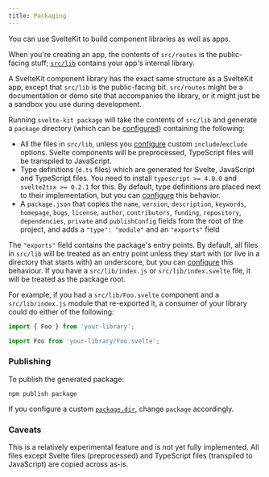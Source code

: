 ```yaml
---
title: Packaging
---
```


You can use SvelteKit to build component libraries as well as apps.

When you're creating an app, the contents of `src/routes` is the public-facing stuff; [`src/lib`](#modules-lib) contains your app's internal library.

A SvelteKit component library has the exact same structure as a SvelteKit app, except that `src/lib` is the public-facing bit. `src/routes` might be a documentation or demo site that accompanies the library, or it might just be a sandbox you use during development.

Running `svelte-kit package` will take the contents of `src/lib` and generate a `package` directory (which can be [configured](#configuration-package)) containing the following:

- All the files in `src/lib`, unless you [configure](#configuration-package) custom `include`/`exclude` options. Svelte components will be preprocessed, TypeScript files will be transpiled to JavaScript.
- Type definitions (`d.ts` files) which are generated for Svelte, JavaScript and TypeScript files. You need to install `typescript >= 4.0.0` and `svelte2tsx >= 0.2.1` for this. By default, type definitions are placed next to their implementation, but you can [configure](#configuration-package) this behavior.
- A `package.json` that copies the `name`, `version`, `description`, `keywords`, `homepage`, `bugs`, `license`, `author`, `contributors`, `funding`, `repository`, `dependencies`, `private` and `publishConfig` fields from the root of the project, and adds a `"type": "module"` and an `"exports"` field

The `"exports"` field contains the package's entry points. By default, all files in `src/lib` will be treated as an entry point unless they start with (or live in a directory that starts with) an underscore, but you can [configure](#configuration-package) this behaviour. If you have a `src/lib/index.js` or `src/lib/index.svelte` file, it will be treated as the package root.

For example, if you had a `src/lib/Foo.svelte` component and a `src/lib/index.js` module that re-exported it, a consumer of your library could do either of the following:

```js
import { Foo } from 'your-library';
```

```js
import Foo from 'your-library/Foo.svelte';
```

### Publishing

To publish the generated package:

```
npm publish package
```

If you configure a custom [`package.dir`](#configuration-package), change `package` accordingly.

### Caveats

This is a relatively experimental feature and is not yet fully implemented. All files except Svelte files (preprocessed) and TypeScript files (transpiled to JavaScript) are copied across as-is.

